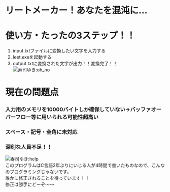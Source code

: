 # リートメーカー！あなたを混沌に…

# 使い方・たったの3ステップ！！
1. input.txtファイルに変換したい文字を入力する  
1. leet.exeを起動する  
1. output.txtに変換された文字が出力！！変換完了！！   
![寿司ゆき:oh_no](https://d1zd1v0cxnbx2w.cloudfront.net/images/sets/sushiyuki/14.png) 

# 現在の問題点  

### 入力用のメモリを10000バイトしか確保していない→バッファオーバーフロー等に用いられる可能性超高い
### スペース・記号・全角に未対応
 
### 深刻な人員不足！！
![寿司ゆき:help](https://d1zd1v0cxnbx2w.cloudfront.net/images/sets/sushiyuki/11.png)   
このプログラムはC言語2年ぶりにいじる人が4時間で書いたものなので、こんなのプログラミングじゃないです。  
誰かに修正されることを待っています！！  
修正は勝手にどーぞ～～

